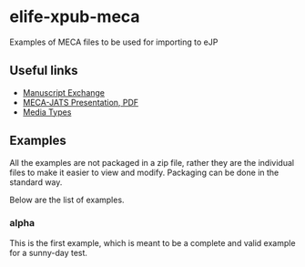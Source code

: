 # elife-xpub-meca

Examples of MECA files to be used for importing to eJP

## Useful links

* [Manuscript Exchange](https://www.manuscriptexchange.org/)
* [MECA-JATS Presentation, PDF](https://www.manuscriptexchange.org/wp-content/uploads/2018/06/MECA_JATS-Con_2018_for_distribution.pdf)
* [Media Types]( https://en.wikipedia.org/wiki/Media_type)

## Examples

All the examples are not packaged in a zip file, rather they are the individual files to make it easier to view and modify. Packaging can be done in the standard way.

Below are the list of examples.

### alpha

This is the first example, which is meant to be a complete and valid example for a sunny-day test.
